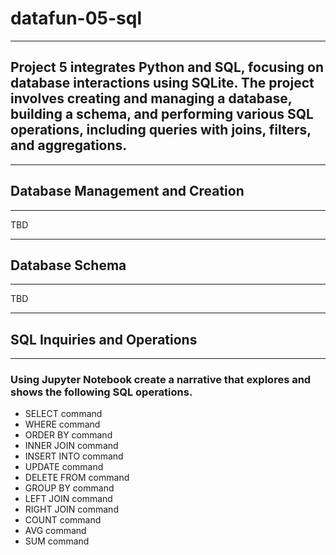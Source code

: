 # datafun-05-sql
---

## Project 5 integrates Python and SQL, focusing on database interactions using SQLite. The project involves creating and managing a database, building a schema, and performing various SQL operations, including queries with joins, filters, and aggregations.

---

## Database Management and Creation
---
TBD

---

## Database Schema
---
TBD

---

## SQL Inquiries and Operations
---
### Using Jupyter Notebook create a narrative that explores and shows the following SQL operations. 

- SELECT command
- WHERE command
- ORDER BY command
- INNER JOIN command
- INSERT INTO command
- UPDATE command
- DELETE FROM command
- GROUP BY command
- LEFT JOIN command
- RIGHT JOIN command
- COUNT command
- AVG command
- SUM command